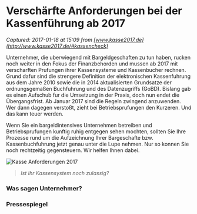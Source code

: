 # Verschärfte Anforderungen bei der Kassenführung ab 2017

_Captured: 2017-01-18 at 15:09 from [www.kasse2017.de](http://www.kasse2017.de/#kassencheck)_

Unternehmer, die uberwiegend mit Bargeldgeschaften zu tun haben, rucken noch weiter in den Fokus der Finanzbehorden und mussen ab 2017 mit verscharften Prufungen ihrer Kassensysteme und Kassenbucher rechnen. Grund dafur sind die strengere Definition der elektronischen Kassenfuhrung aus dem Jahre 2010 sowie die in 2014 aktualisierten Grundsatze der ordnungsgemaßen Buchfuhrung und des Datenzugriffs (GoBD). Bislang gab es einen Aufschub fur die Umsetzung in der Praxis, doch nun endet die Übergangsfrist. Ab Januar 2017 sind die Regeln zwingend anzuwenden. Wer dann dagegen verstoßt, zieht bei Betriebsprufungen den Kurzeren. Und das kann teuer werden.

Wenn Sie ein bargeldintensives Unternehmen betreiben und Betriebsprufungen kunftig ruhig entgegen sehen mochten, sollten Sie Ihre Prozesse rund um die Aufzeichnung Ihrer Bargeschafte bzw. Kassenbuchfuhrung jetzt genau unter die Lupe nehmen. Nur so konnen Sie noch rechtzeitig gegensteuern. Wir helfen Ihnen dabei.

![Kasse Anforderungen 2017](http://www.kasse2017.de/images/Elektronische-Kasse-noch-zulaessig.png)

> _Ist Ihr Kassensystem noch zulassig?_

### Was sagen Unternehmer?

### Pressespiegel
